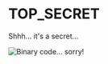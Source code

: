# TOP_SECRET
Shhh... it's a secret...

![Binary code... sorry!](https://i.postimg.cc/vZS09S65/No-esperes-respuestas-aqu.png)
